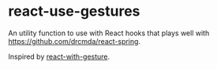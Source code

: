 # react-use-gestures
An utility function to use with React hooks that plays well with https://github.com/drcmda/react-spring.

Inspired by [react-with-gesture](https://github.com/drcmda/react-with-gesture).
